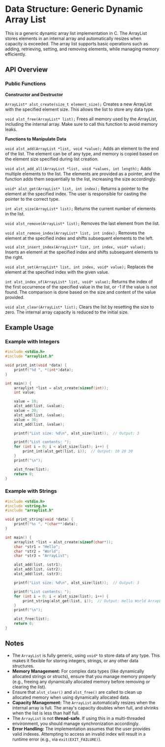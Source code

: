 # Data Structure: Generic Dynamic Array List
This is a generic dynamic array list implementation in C. The ArrayList stores elements in an internal array and automatically resizes when capacity is exceeded. The array list supports basic operations such as adding, retrieving, setting, and removing elements, while managing memory efficiently.

## API Overview

### Public Functions
**Constructor and Destructor**

`ArrayList* alst_create(size_t element_size);`
Creates a new ArrayList with the specified element size. This allows the list to store any data type.

`void alst_free(ArrayList* list);`
Frees all memory used by the ArrayList, including the internal array. Make sure to call this function to avoid memory leaks.

**Functions to Manipulate Data**

`void alst_add(ArrayList *list, void *value);`
Adds an element to the end of the list. The element can be of any type, and memory is copied based on the element size specified during list creation.

`void alst_add_all(ArrayList *list, void *values, int length);`
Adds multiple elements to the list. The elements are provided as a pointer, and the function adds them sequentially to the list, increasing the size accordingly.

`void* alst_get(ArrayList* list, int index);`
Returns a pointer to the element at the specified index. The user is responsible for casting the pointer to the correct type.

`int alst_size(ArrayList* list);`
Returns the current number of elements in the list.

`void alst_remove(ArrayList* list);`
Removes the last element from the list.

`void alst_remove_index(ArrayList* list, int index);`
Removes the element at the specified index and shifts subsequent elements to the left.

`void alst_insert_index(ArrayList* list, int index, void* value);`
Inserts an element at the specified index and shifts subsequent elements to the right.

`void alst_set(ArrayList* list, int index, void* value);`
Replaces the element at the specified index with the given value.

`int alst_index_of(ArrayList* list, void* value);`
Returns the index of the first occurrence of the specified value in the list, or -1 if the value is not found. The comparison is done based on the size and content of the value provided.

`void alst_clear(ArrayList* list);`
Clears the list by resetting the size to zero. The internal array capacity is reduced to the initial size.

## Example Usage

### Example with Integers

```c
#include <stdio.h>
#include "arraylist.h"

void print_int(void *data) {
    printf("%d ", *(int*)data);
}

int main() {
    arraylist *list = alst_create(sizeof(int));
    int value;

    value = 10;
    alst_add(list, &value);
    value = 20;
    alst_add(list, &value);
    value = 30;
    alst_add(list, &value);

    printf("List size: %d\n", alst_size(list));  // Output: 3

    printf("List contents: ");
    for (int i = 0; i < alst_size(list); i++) {
        print_int(alst_get(list, i));  // Output: 10 20 30
    }
    printf("\n");

    alst_free(list);
    return 0;
}

```

### Example with Strings

```c
#include <stdio.h>
#include <string.h>
#include "arraylist.h"

void print_string(void *data) {
    printf("%s ", *(char**)data);
}

int main() {
    arraylist *list = alst_create(sizeof(char*));
    char *str1 = "Hello";
    char *str2 = "World";
    char *str3 = "ArrayList";

    alst_add(list, &str1);
    alst_add(list, &str2);
    alst_add(list, &str3);

    printf("List size: %d\n", alst_size(list));  // Output: 3

    printf("List contents: ");
    for (int i = 0; i < alst_size(list); i++) {
        print_string(alst_get(list, i));  // Output: Hello World ArrayList
    }
    printf("\n");

    alst_free(list);
    return 0;
}
```

## Notes
- The `ArrayList` is fully generic, using `void*` to store data of any type. This makes it flexible for storing integers, strings, or any other data structures.
- **Memory Management:** For complex data types (like dynamically allocated strings or structs), ensure that you manage memory properly (e.g., freeing any dynamically allocated memory before removing or clearing the list).
- Ensure that `alst_clear()` and `alst_free()` are called to clean up allocated memory when using dynamically allocated data.
- **Capacity Management:** The `ArrayList` automatically resizes when the internal array is full. The array's capacity doubles when full, and shrinks when the list is less than half full.
- The `ArrayList` is not **thread-safe**. If using this in a multi-threaded environment, you should manage synchronization accordingly.
- **Error Handling:** The implementation assumes that the user provides valid indexes. Attempting to access an invalid index will result in a runtime error (e.g., via `exit(EXIT_FAILURE)`).